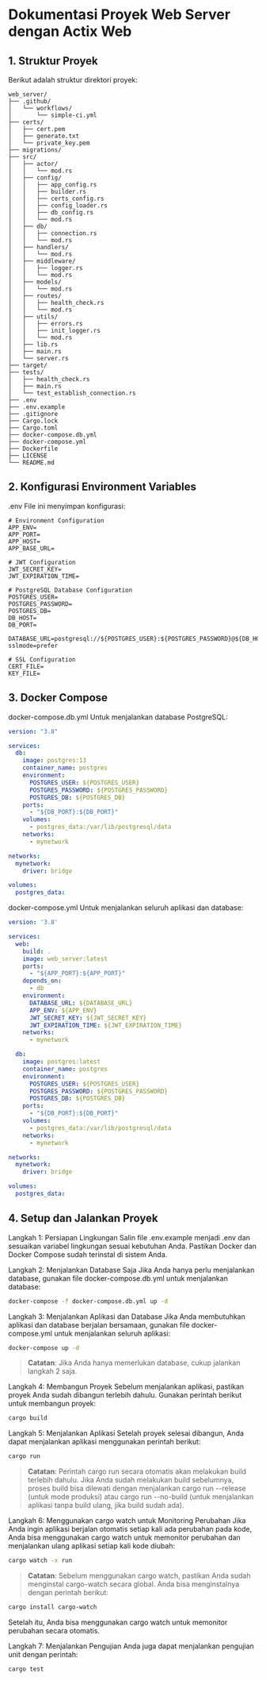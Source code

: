 # Dokumentasi Proyek Web Server dengan Actix Web

## 1. Struktur Proyek

Berikut adalah struktur direktori proyek:

```plaintext
web_server/
├── .github/
│   └── workflows/
│       └── simple-ci.yml
├── certs/
│   ├── cert.pem
│   ├── generate.txt
│   └── private_key.pem
├── migrations/
├── src/
│   ├── actor/
│   │   └── mod.rs
│   ├── config/
│   │   ├── app_config.rs
│   │   ├── builder.rs
│   │   ├── certs_config.rs
│   │   ├── config_loader.rs
│   │   ├── db_config.rs
│   │   └── mod.rs
│   ├── db/
│   │   ├── connection.rs
│   │   └── mod.rs
│   ├── handlers/
│   │   └── mod.rs
│   ├── middleware/
│   │   ├── logger.rs
│   │   └── mod.rs
│   ├── models/
│   │   └── mod.rs
│   ├── routes/
│   │   ├── health_check.rs
│   │   └── mod.rs
│   ├── utils/
│   │   ├── errors.rs
│   │   ├── init_logger.rs
│   │   └── mod.rs
│   ├── lib.rs
│   ├── main.rs
│   └── server.rs
├── target/
├── tests/
│   ├── health_check.rs
│   ├── main.rs
│   └── test_establish_connection.rs
├── .env
├── .env.example
├── .gitignore
├── Cargo.lock
├── Cargo.toml
├── docker-compose.db.yml
├── docker-compose.yml
├── Dockerfile
├── LICENSE
└── README.md
```
## 2. Konfigurasi Environment Variables
.env
File ini menyimpan konfigurasi:

```env
# Environment Configuration
APP_ENV=
APP_PORT=
APP_HOST=
APP_BASE_URL=

# JWT Configuration
JWT_SECRET_KEY=
JWT_EXPIRATION_TIME=

# PostgreSQL Database Configuration
POSTGRES_USER=
POSTGRES_PASSWORD=
POSTGRES_DB=
DB_HOST=
DB_PORT=

DATABASE_URL=postgresql://${POSTGRES_USER}:${POSTGRES_PASSWORD}@${DB_HOST}:${DB_PORT}/${POSTGRES_DB}?sslmode=prefer

# SSL Configuration
CERT_FILE=
KEY_FILE=
```
## 3. Docker Compose
docker-compose.db.yml
Untuk menjalankan database PostgreSQL:

```yml
version: "3.8"

services:
  db:
    image: postgres:13
    container_name: postgres
    environment:
      POSTGRES_USER: ${POSTGRES_USER}
      POSTGRES_PASSWORD: ${POSTGRES_PASSWORD}
      POSTGRES_DB: ${POSTGRES_DB}
    ports:
      - "${DB_PORT}:${DB_PORT}"
    volumes:
      - postgres_data:/var/lib/postgresql/data
    networks:
      - mynetwork

networks:
  mynetwork:
    driver: bridge

volumes:
  postgres_data:
```

docker-compose.yml
Untuk menjalankan seluruh aplikasi dan database:

``` yml
version: '3.8'

services:
  web:
    build: .
    image: web_server:latest
    ports:
      - "${APP_PORT}:${APP_PORT}"
    depends_on:
      - db
    environment:
      DATABASE_URL: ${DATABASE_URL}
      APP_ENV: ${APP_ENV}
      JWT_SECRET_KEY: ${JWT_SECRET_KEY}
      JWT_EXPIRATION_TIME: ${JWT_EXPIRATION_TIME}
    networks:
      - mynetwork

  db:
    image: postgres:latest
    container_name: postgres
    environment:
      POSTGRES_USER: ${POSTGRES_USER}
      POSTGRES_PASSWORD: ${POSTGRES_PASSWORD}
      POSTGRES_DB: ${POSTGRES_DB}
    ports:
      - "${DB_PORT}:${DB_PORT}"
    volumes:
      - postgres_data:/var/lib/postgresql/data
    networks:
      - mynetwork

networks:
  mynetwork:
    driver: bridge

volumes:
  postgres_data:
```

## 4. Setup dan Jalankan Proyek
Langkah 1: Persiapan Lingkungan
Salin file .env.example menjadi .env dan sesuaikan variabel lingkungan sesuai kebutuhan Anda.
Pastikan Docker dan Docker Compose sudah terinstal di sistem Anda.

Langkah 2: Menjalankan Database Saja
Jika Anda hanya perlu menjalankan database, gunakan file docker-compose.db.yml untuk menjalankan database:

```bash
docker-compose -f docker-compose.db.yml up -d
```

Langkah 3: Menjalankan Aplikasi dan Database
Jika Anda membutuhkan aplikasi dan database berjalan bersamaan, gunakan file docker-compose.yml untuk menjalankan seluruh aplikasi:

```bash
docker-compose up -d
```
> **Catatan**: Jika Anda hanya memerlukan database, cukup jalankan langkah 2 saja.


Langkah 4: Membangun Proyek
Sebelum menjalankan aplikasi, pastikan proyek Anda sudah dibangun terlebih dahulu. Gunakan perintah berikut untuk membangun proyek:

```bash
cargo build
```

Langkah 5: Menjalankan Aplikasi
Setelah proyek selesai dibangun, Anda dapat menjalankan aplikasi menggunakan perintah berikut:

```bash
cargo run
```
> **Catatan**: Perintah cargo run secara otomatis akan melakukan build terlebih dahulu. Jika Anda sudah melakukan build sebelumnya, proses build bisa dilewati dengan menjalankan cargo run --release (untuk mode produksi) atau cargo run --no-build (untuk menjalankan aplikasi tanpa build ulang, jika build sudah ada).


Langkah 6: Menggunakan cargo watch untuk Monitoring Perubahan
Jika Anda ingin aplikasi berjalan otomatis setiap kali ada perubahan pada kode, Anda bisa menggunakan cargo watch untuk memonitor perubahan dan menjalankan ulang aplikasi setiap kali kode diubah:

```bash
cargo watch -x run
```
> **Catatan**: Sebelum menggunakan cargo watch, pastikan Anda sudah menginstal cargo-watch secara global. Anda bisa menginstalnya dengan perintah berikut:


```bash
cargo install cargo-watch
```
Setelah itu, Anda bisa menggunakan cargo watch untuk memonitor perubahan secara otomatis.

Langkah 7: Menjalankan Pengujian
Anda juga dapat menjalankan pengujian unit dengan perintah:

```bash
cargo test
```
